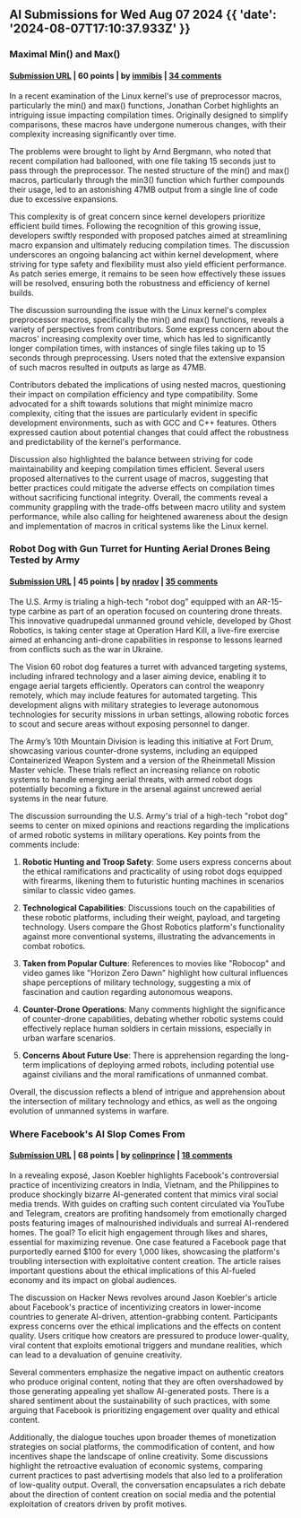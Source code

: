 ## AI Submissions for Wed Aug 07 2024 {{ 'date': '2024-08-07T17:10:37.933Z' }}

### Maximal Min() and Max()

#### [Submission URL](https://lwn.net/SubscriberLink/983965/3266dc25bf5c68d7/) | 60 points | by [immibis](https://news.ycombinator.com/user?id=immibis) | [34 comments](https://news.ycombinator.com/item?id=41182917)

In a recent examination of the Linux kernel's use of preprocessor macros, particularly the min() and max() functions, Jonathan Corbet highlights an intriguing issue impacting compilation times. Originally designed to simplify comparisons, these macros have undergone numerous changes, with their complexity increasing significantly over time. 

The problems were brought to light by Arnd Bergmann, who noted that recent compilation had ballooned, with one file taking 15 seconds just to pass through the preprocessor. The nested structure of the min() and max() macros, particularly through the min3() function which further compounds their usage, led to an astonishing 47MB output from a single line of code due to excessive expansions. 

This complexity is of great concern since kernel developers prioritize efficient build times. Following the recognition of this growing issue, developers swiftly responded with proposed patches aimed at streamlining macro expansion and ultimately reducing compilation times. The discussion underscores an ongoing balancing act within kernel development, where striving for type safety and flexibility must also yield efficient performance. As patch series emerge, it remains to be seen how effectively these issues will be resolved, ensuring both the robustness and efficiency of kernel builds.

The discussion surrounding the issue with the Linux kernel's complex preprocessor macros, specifically the min() and max() functions, reveals a variety of perspectives from contributors. Some express concern about the macros' increasing complexity over time, which has led to significantly longer compilation times, with instances of single files taking up to 15 seconds through preprocessing. Users noted that the extensive expansion of such macros resulted in outputs as large as 47MB.

Contributors debated the implications of using nested macros, questioning their impact on compilation efficiency and type compatibility. Some advocated for a shift towards solutions that might minimize macro complexity, citing that the issues are particularly evident in specific development environments, such as with GCC and C++ features. Others expressed caution about potential changes that could affect the robustness and predictability of the kernel's performance.

Discussion also highlighted the balance between striving for code maintainability and keeping compilation times efficient. Several users proposed alternatives to the current usage of macros, suggesting that better practices could mitigate the adverse effects on compilation times without sacrificing functional integrity. Overall, the comments reveal a community grappling with the trade-offs between macro utility and system performance, while also calling for heightened awareness about the design and implementation of macros in critical systems like the Linux kernel.

### Robot Dog with Gun Turret for Hunting Aerial Drones Being Tested by Army

#### [Submission URL](https://www.twz.com/land/robot-dog-with-gun-turret-for-hunting-aerial-drones-being-tested-by-army) | 45 points | by [nradov](https://news.ycombinator.com/user?id=nradov) | [35 comments](https://news.ycombinator.com/item?id=41186675)

The U.S. Army is trialing a high-tech "robot dog" equipped with an AR-15-type carbine as part of an operation focused on countering drone threats. This innovative quadrupedal unmanned ground vehicle, developed by Ghost Robotics, is taking center stage at Operation Hard Kill, a live-fire exercise aimed at enhancing anti-drone capabilities in response to lessons learned from conflicts such as the war in Ukraine. 

The Vision 60 robot dog features a turret with advanced targeting systems, including infrared technology and a laser aiming device, enabling it to engage aerial targets efficiently. Operators can control the weaponry remotely, which may include features for automated targeting. This development aligns with military strategies to leverage autonomous technologies for security missions in urban settings, allowing robotic forces to scout and secure areas without exposing personnel to danger.

The Army’s 10th Mountain Division is leading this initiative at Fort Drum, showcasing various counter-drone systems, including an equipped Containerized Weapon System and a version of the Rheinmetall Mission Master vehicle. These trials reflect an increasing reliance on robotic systems to handle emerging aerial threats, with armed robot dogs potentially becoming a fixture in the arsenal against uncrewed aerial systems in the near future.

The discussion surrounding the U.S. Army's trial of a high-tech "robot dog" seems to center on mixed opinions and reactions regarding the implications of armed robotic systems in military operations. Key points from the comments include:

1. **Robotic Hunting and Troop Safety**: Some users express concerns about the ethical ramifications and practicality of using robot dogs equipped with firearms, likening them to futuristic hunting machines in scenarios similar to classic video games.

2. **Technological Capabilities**: Discussions touch on the capabilities of these robotic platforms, including their weight, payload, and targeting technology. Users compare the Ghost Robotics platform's functionality against more conventional systems, illustrating the advancements in combat robotics.

3. **Taken from Popular Culture**: References to movies like "Robocop" and video games like "Horizon Zero Dawn" highlight how cultural influences shape perceptions of military technology, suggesting a mix of fascination and caution regarding autonomous weapons.

4. **Counter-Drone Operations**: Many comments highlight the significance of counter-drone capabilities, debating whether robotic systems could effectively replace human soldiers in certain missions, especially in urban warfare scenarios.

5. **Concerns About Future Use**: There is apprehension regarding the long-term implications of deploying armed robots, including potential use against civilians and the moral ramifications of unmanned combat.

Overall, the discussion reflects a blend of intrigue and apprehension about the intersection of military technology and ethics, as well as the ongoing evolution of unmanned systems in warfare.

### Where Facebook's AI Slop Comes From

#### [Submission URL](https://www.404media.co/where-facebooks-ai-slop-comes-from/) | 68 points | by [colinprince](https://news.ycombinator.com/user?id=colinprince) | [18 comments](https://news.ycombinator.com/item?id=41179197)

In a revealing exposé, Jason Koebler highlights Facebook's controversial practice of incentivizing creators in India, Vietnam, and the Philippines to produce shockingly bizarre AI-generated content that mimics viral social media trends. With guides on crafting such content circulated via YouTube and Telegram, creators are profiting handsomely from emotionally charged posts featuring images of malnourished individuals and surreal AI-rendered homes. The goal? To elicit high engagement through likes and shares, essential for maximizing revenue. One case featured a Facebook page that purportedly earned $100 for every 1,000 likes, showcasing the platform's troubling intersection with exploitative content creation. The article raises important questions about the ethical implications of this AI-fueled economy and its impact on global audiences.

The discussion on Hacker News revolves around Jason Koebler's article about Facebook's practice of incentivizing creators in lower-income countries to generate AI-driven, attention-grabbing content. Participants express concerns over the ethical implications and the effects on content quality. Users critique how creators are pressured to produce lower-quality, viral content that exploits emotional triggers and mundane realities, which can lead to a devaluation of genuine creativity.

Several commenters emphasize the negative impact on authentic creators who produce original content, noting that they are often overshadowed by those generating appealing yet shallow AI-generated posts. There is a shared sentiment about the sustainability of such practices, with some arguing that Facebook is prioritizing engagement over quality and ethical content.

Additionally, the dialogue touches upon broader themes of monetization strategies on social platforms, the commodification of content, and how incentives shape the landscape of online creativity. Some discussions highlight the retroactive evaluation of economic systems, comparing current practices to past advertising models that also led to a proliferation of low-quality output. Overall, the conversation encapsulates a rich debate about the direction of content creation on social media and the potential exploitation of creators driven by profit motives.

